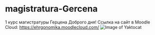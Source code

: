 # magistratura-Gercena
1 курс магистратуры Герцена
Доброго дня!
Ссылка на сайт в Moodle Cloud: https://ehrgonomika.moodlecloud.com/
![Image of Yaktocat](https://octodex.github.com/images/yaktocat.png)
